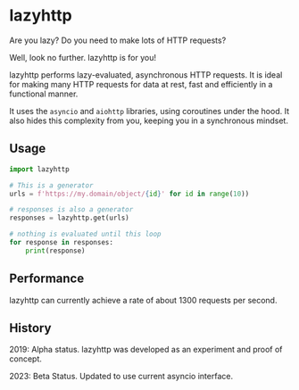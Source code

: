 # lazyhttp

Are you lazy? Do you need to make lots of HTTP requests?

Well, look no further. lazyhttp is for you!

lazyhttp performs lazy-evaluated, asynchronous HTTP requests. It is ideal for making many HTTP requests for data at rest, fast and efficiently in a functional manner.

It uses the `asyncio` and `aiohttp` libraries, using coroutines under the hood. It also hides this complexity from you, keeping you in a synchronous mindset.

## Usage

```python
import lazyhttp

# This is a generator
urls = f'https://my.domain/object/{id}' for id in range(10))

# responses is also a generator
responses = lazyhttp.get(urls)

# nothing is evaluated until this loop
for response in responses:
    print(response)
```

## Performance
lazyhttp can currently achieve a rate of about 1300 requests per second.

## History

2019: Alpha status. lazyhttp was developed as an experiment and proof of concept.

2023: Beta Status. Updated to use current asyncio interface.
